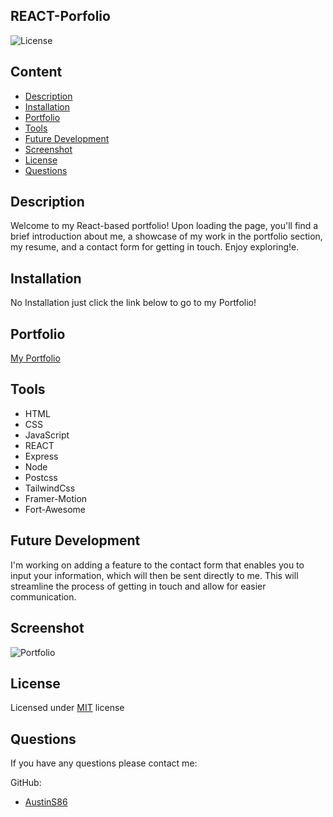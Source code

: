 ## REACT-Porfolio

![License](https://img.shields.io/badge/License-MIT-yellow.svg)

## Content

- [Description](#description)
- [Installation](#installation)
- [Portfolio](#portfolio)
- [Tools](#tools)
- [Future Development](#future-development)
- [Screenshot](#screenshot)
- [License](#license)
- [Questions](#questions)

## Description
Welcome to my React-based portfolio! Upon loading the page, you'll find a brief introduction about me, a showcase of my work in the portfolio section, my resume, and a contact form for getting in touch. Enjoy exploring!e. 

## Installation

No Installation just click the link below to go to my Portfolio! 

## Portfolio 
[My Portfolio](https://austins86.github.io/react-portfolio/)

## Tools
- HTML
- CSS
- JavaScript
- REACT
- Express
- Node
- Postcss
- TailwindCss
- Framer-Motion
- Fort-Awesome

## Future Development 
I'm working on adding a feature to the contact form that enables you to input your information, which will then be sent directly to me. This will streamline the process of getting in touch and allow for easier communication.

## Screenshot
![Portfolio](https://user-images.githubusercontent.com/117120566/234154688-62328ae1-0f65-4e1f-aa67-5a471500297a.png)

## License

Licensed under [MIT](https://choosealicense.com/licenses/mit/) license

## Questions

If you have any questions please contact me:

GitHub:

- [AustinS86](https://github.com/AustinS86)
